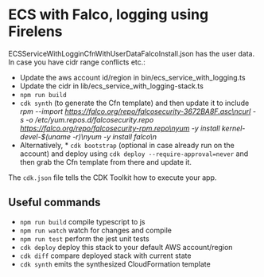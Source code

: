 # ECS with Falco, logging using Firelens

ECSServiceWithLogginCfnWithUserDataFalcoInstall.json has the user data. In case you have cidr range conflicts etc.:

* Update the aws account id/region in bin/ecs_service_with_logging.ts
* Update the cidr in lib/ecs_service_with_logging-stack.ts
* `npm run build`
* `cdk synth` (to generate the Cfn template) and then update it to include *rpm --import https://falco.org/repo/falcosecurity-3672BA8F.asc\ncurl -s -o /etc/yum.repos.d/falcosecurity.repo https://falco.org/repo/falcosecurity-rpm.repo\nyum -y install kernel-devel-$(uname -r)\nyum -y install falco\n*
* Alternatively, * `cdk bootstrap` (optional in case already run on the account) and deploy using `cdk deploy --require-approval=never` and then grab the Cfn template from there and update it.


The `cdk.json` file tells the CDK Toolkit how to execute your app.

## Useful commands

 * `npm run build`   compile typescript to js
 * `npm run watch`   watch for changes and compile
 * `npm run test`    perform the jest unit tests
 * `cdk deploy`      deploy this stack to your default AWS account/region
 * `cdk diff`        compare deployed stack with current state
 * `cdk synth`       emits the synthesized CloudFormation template
